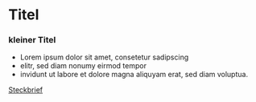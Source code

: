 # Titel
### kleiner Titel
* Lorem ipsum dolor sit amet, consetetur sadipscing
* elitr, sed diam nonumy eirmod tempor
* invidunt ut labore et dolore magna aliquyam erat, sed diam voluptua.

[Steckbrief](https://github.com/Peyda/Homework/blob/master/Steckbrief.md)
